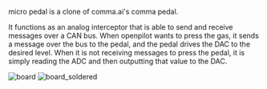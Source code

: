 micro pedal is a clone of comma.ai's comma pedal.

It functions as an analog interceptor that is able to send and receive messages over a CAN bus. When openpilot wants to press the gas, it sends a message over the bus to the pedal, and the pedal drives the DAC to the desired level. When it is not receiving messages to press the pedal, it is simply reading the ADC and then outputting that value to the DAC.

![board](https://raw.github.com/jflorchi/micro_pedal/master/board/micro_pedal_gerb.png)
![board_soldered](https://raw.github.com/jflorchi/micro_pedal/master/board/board.jpg)
 
